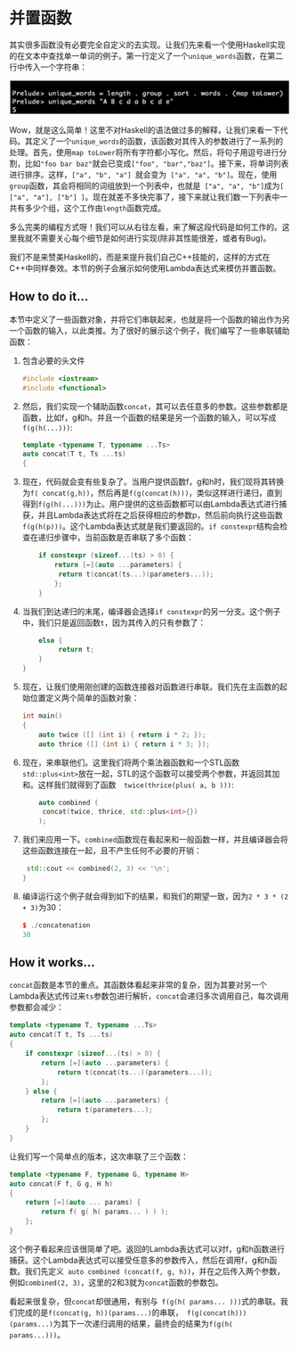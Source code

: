 # 并置函数

其实很多函数没有必要完全自定义的去实现。让我们先来看一个使用Haskell实现的在文本中查找单一单词的例子。第一行定义了一个`unique_words`函数，在第二行中传入一个字符串：

![](../../images/chapter4/4-3-1.png)

Wow，就是这么简单！这里不对Haskell的语法做过多的解释，让我们来看一下代码。其定义了一个`unique_words`的函数，该函数对其传入的参数进行了一系列的处理。首先，使用`map toLower`将所有字符都小写化。然后，将句子用逗号进行分割，比如`"foo bar baz"`就会已变成`["foo", "bar","baz"]`。接下来，将单词列表进行排序。这样，`["a", "b", "a"] `就会变为` ["a", "a", "b"]`。现在，使用`group`函数，其会将相同的词组放到一个列表中，也就是` ["a", "a", "b"]`成为`[ ["a", "a"], ["b"] ]`。现在就差不多快完事了，接下来就让我们数一下列表中一共有多少个组，这个工作由`length`函数完成。

多么完美的编程方式呀！我们可以从右往左看，来了解这段代码是如何工作的。这里我就不需要关心每个细节是如何进行实现(除非其性能很差，或者有Bug)。

我们不是来赞美Haskell的，而是来提升我们自己C++技能的，这样的方式在C++中同样奏效。本节的例子会展示如何使用Lambda表达式来模仿并置函数。

## How to do it...

本节中定义了一些函数对象，并将它们串联起来，也就是将一个函数的输出作为另一个函数的输入，以此类推。为了很好的展示这个例子，我们编写了一些串联辅助函数：

1. 包含必要的头文件

   ```c++
   #include <iostream>
   #include <functional>
   ```

2. 然后，我们实现一个辅助函数`concat`，其可以去任意多的参数。这些参数都是函数，比如f，g和h。并且一个函数的结果是另一个函数的输入，可以写成`f(g(h(...)))`:

   ```c++
   template <typename T, typename ...Ts>
   auto concat(T t, Ts ...ts)
   {
   ```

3. 现在，代码就会变有些复杂了。当用户提供函数f，g和h时，我们现将其转换为`f( concat(g,h))`，然后再是`f(g(concat(h)))`，类似这样进行递归，直到得到`f(g(h(...)))`为止。用户提供的这些函数都可以由Lambda表达式进行捕获，并且Lambda表达式将在之后获得相应的参数p，然后前向执行这些函数`f(g(h(p)))`。这个Lambda表达式就是我们要返回的。`if constexpr`结构会检查在递归步骤中，当前函数是否串联了多个函数：

   ```c++
       if constexpr (sizeof...(ts) > 0) {
           return [=](auto ...parameters) {
           	return t(concat(ts...)(parameters...));
           };
       }
   ```

4. 当我们到达递归的末尾，编译器会选择`if constexpr`的另一分支。这个例子中，我们只是返回函数`t`，因为其传入的只有参数了：

   ```c++
       else {
      		return t;
       }
   } 
   ```

5. 现在，让我们使用刚创建的函数连接器对函数进行串联。我们先在主函数的起始位置定义两个简单的函数对象：

   ```c++
   int main()
   {
       auto twice ([] (int i) { return i * 2; });
       auto thrice ([] (int i) { return i * 3; });
   ```

6. 现在，来串联他们。这里我们将两个乘法器函数和一个STL函数` std::plus<int>`放在一起，STL的这个函数可以接受两个参数，并返回其加和。这样我们就得到了函数`  twice(thrice(plus( a, b )))`:

   ```c++
       auto combined (
       	concat(twice, thrice, std::plus<int>{})
       );
   ```

7. 我们来应用一下。`combined`函数现在看起来和一般函数一样，并且编译器会将这些函数连接在一起，且不产生任何不必要的开销：

   ```c++
   	std::cout << combined(2, 3) << '\n';
   }
   ```

8. 编译运行这个例子就会得到如下的结果，和我们的期望一致，因为`2 * 3 * (2 + 3)`为30：

   ```c++
   $ ./concatenation
   30
   ```

## How it works...

`concat`函数是本节的重点。其函数体看起来非常的复杂，因为其要对另一个Lambda表达式传过来`ts`参数包进行解析，`concat`会递归多次调用自己，每次调用参数都会减少：

```c++
template <typename T, typename ...Ts>
auto concat(T t, Ts ...ts)
{
    if constexpr (sizeof...(ts) > 0) {
        return [=](auto ...parameters) {
        	return t(concat(ts...)(parameters...));
        };
    } else {
        return [=](auto ...parameters) {
        	return t(parameters...);
        };
    }
}
```

让我们写一个简单点的版本，这次串联了三个函数：

```c++
template <typename F, typename G, typename H>
auto concat(F f, G g, H h)
{
    return [=](auto ... params) {
    	return f( g( h( params... ) ) );
    };
}
```

这个例子看起来应该很简单了吧。返回的Lambda表达式可以对f，g和h函数进行捕获。这个Lambda表达式可以接受任意多的参数传入，然后在调用f，g和h函数。我们先定义` auto combined (concat(f, g, h))`，并在之后传入两个参数，例如`combined(2, 3)`，这里的2和3就为`concat`函数的参数包。

看起来很复杂，但`concat`却很通用，有别与` f(g(h( params... )))`式的串联。我们完成的是`f(concat(g, h))(params...)`的串联，` f(g(concat(h)))(params...)`为其下一次递归调用的结果，最终会的结果为`f(g(h( params...)))`。

